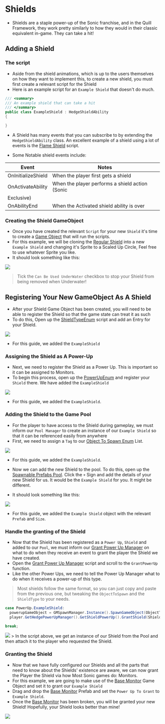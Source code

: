 # Shields

- Shields are a staple power-up of the Sonic franchise, and in the Quill Framework, they work pretty similarly to how they would in their classic equivalent in-game. They can take a hit!

## Adding a Shield

### The script
-  Aside from the shield animations, which is up to the users themselves on how they want to implement this, to create a new shield, you must first create a relevant script for the Shield
- Here is an example script for an `Example Shield` that doesn't do much.

```csharp
/// <summary>
/// An example shield that can take a hit
/// </summary>
public class ExampleShield : HedgeShieldAbility
{

}
```

- A Shield has many events that you can subscribe to by extending the `HedgeShieldAbility` class. An excellent example of a shield using a lot of events is the [Flame Shield](Assets/Resources/Regular%20Stage/Elemental%20Shields/Flame%20Shield/Script/FlameShield.cs) script.

- Some Notable shield events include:

| Event  | Notes |
| ------------- | ------------- |
| OnInitializeShield  | When the player first gets a shield  |
| OnActivateAbility  | When the player performs a shield action (Sonic 
Exclusive) |
| OnAbilityEnd | When the Activated shield ability is over |

### Creating the Shield GameObject
- Once you have created the relevant `Script` for your new `Shield` it's time to create a [Game Object](https://docs.unity3d.com/ScriptReference/GameObject.html) that will run the scripts.
- For this example, we will be cloning the [Regular Shield](Assets/Resources/Regular%20Stage/Elemental%20Shields/Regular%20Shield/Prefab/Regular%20Shield.prefab) into a new `Example Shield` and changing it's Sprite to a Scaled Up Circle, Feel free to use whatever Sprite you like.
- It should look something like this:
<img src="./images/Shield_Docs_0.png" />

> Tick the `Can Be Used UnderWater` checkbox to stop your Shield from being removed when Underwater!

## Registering Your New GameObject As A Shield
- After your Shield Game Object has been created, you will need to be able to register the Shield so that the game state can treat it as such
- To do this, Open up the [ShieldTypeEnum](/Assets/Resources/Regular%20Stage/Player/Enum/ShieldTypeEnum.cs) script and add an Entry for your Shield.

<img src="./images/Shield_Docs_1.png" />

- For this guide, we added the `ExampleShield`

### Assigning the Shield as A Power-Up
- Next, we need to register the Shield as a Power Up. This is important so it can be assigned to Monitors.
- To begin this process, open up the [PowerUpEnum](/Assets/Other%20Resources/Managers/Enums/PowerUpEnum.cs) and register your `Shield` there. We have added the `ExampleShield`

<img src="./images/Shield_Docs_2.png" />

- For this guide, we added the `ExampleShield`.

### Adding the Shield to the Game Pool
- For the player to have  access to the Shield during gameplay, we must inform our `Pool Manager` to create an instance of our `Example Shield` so that it can be referenced easily from anywhere
- First, we need to assign a `Tag` to our [Object To Spawn Enum](/Assets/Resources/Regular%20Stage/General/Spawnable%20Prefabs/Enum/ObjectToSpawnEnum.cs) List.

<img src="./images/Shield_Docs_3.png" />

- For this guide, we added the `ExampleShield`.

- Now we can add the new Shield to the pool. To do this, open up the [Spawnable Prefabs Pool](/Assets/Resources/Regular%20Stage/General/Spawnable%20Prefabs/SpawnablePrefabsPool.asset). Click the `+` Sign and add the details of your new Shield for us. It would be the `Example Shield` for you. It might be different.
- It should look something like this:

<img src="./images/Shield_Docs_4.png" />

- For this guide, we added the `Example Shield` object with the relevant `Prefab` and `Size`. 

### Handle the granting of the Shield
- Now that the Shield has been registered as a `Power Up`, `Shield` and added to our `Pool`, we must inform our [Grant Power Up Manager](Assets/Other%20Resources/Managers/Scripts/GMGrantPowerUpManager.cs) on what to do when they receive an event to grant the player the Shield we have created.
- Open the [Grant Power Up Manager](Assets/Other%20Resources/Managers/Scripts/GMGrantPowerUpManager.cs) script and scroll to the `GrantPowerUp` function.
- Like the other Power Ups, we need to tell the Power Up Manager what to do when it receives a power-up of this type.
> Most shields follow the same format, so you can just copy and paste from the previous one, but tweaking the `ObjectToSpawn` and the `ShieldType` to your needs.

```csharp
case PowerUp.ExampleShield:
  powerupGameObject = GMSpawnManager.Instance().SpawnGameObject(ObjectToSpawn.ExampleShield, player.transform.position);
  player.GetHedgePowerUpManager().GetShieldPowerUp().GrantShield(ShieldType.ExampleShield, powerupGameObject);

break;
```
<img src="./images/Shield_Docs_5.gif" />
> In the script above, we get an instance of our Shield from the Pool and then attach it to the player who requested the Shield.

### Granting the Shield
- Now that we have fully configured our Shields and all the parts that need to know about the Shields' existence are aware, we can now grant the Player the Shield via how Most Sonic games do: Monitors.
- For this example, we are going to make use of the [Base Monitor](/Assets/Resources/Regular%20Stage/Monitors/Regular%20Monitors/Monitor%20-%20Base.prefab) Game Object and set it to grant our `Example Shield`
- Drag and drop the [Base Monitor](/Assets/Resources/Regular%20Stage/Monitors/Regular%20Monitors/Monitor%20-%20Base.prefab) Prefab and set the `Power Up To Grant` to `Example Shield`.
- Once the [Base Monitor](/Assets/Resources/Regular%20Stage/Monitors/Regular%20Monitors/Monitor%20-%20Base.prefab) has been broken, you will be granted your new Shield! Hopefully, your Shield looks better than mine!

<img src="./images/Shield_Docs_6.gif" />
